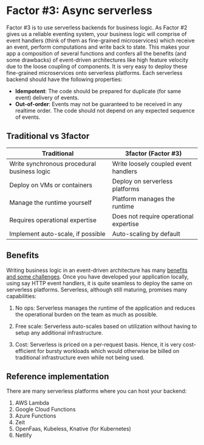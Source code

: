 # Factor #3: Async serverless

Factor #3 is to use serverless backends for business logic. As Factor #2 gives us a reliable eventing system, your business logic will comprise of event handlers (think of them as fine-grained microservices) which receive an event, perform computations and write back to state. This makes your app a composition of several functions and confers all the benefits (and some drawbacks) of event-driven architectures like high feature velocity due to the loose coupling of components. It is very easy to deploy these fine-grained microservices onto serverless platforms. Each serverless backend should have the following properties:

- **Idempotent**: The code should be prepared for duplicate (for same event) delivery of events.
- **Out-of-order**: Events may not be guaranteed to be received in any realtime order. The code should not depend on any expected sequence of events.

## Traditional vs 3factor

| Traditional                                 | 3factor (Factor #3)                       |
| -------------                               | -------------                             |
| Write synchronous procedural business logic | Write loosely coupled event handlers      |
| Deploy on VMs or containers                 | Deploy on serverless platforms            |
| Manage the runtime yourself                 | Platform manages the runtime              |
| Requires operational expertise              | Does not require operational expertise    |
| Implement auto-scale, if possible           | Auto-scaling by default                   |

## Benefits

Writing business logic in an event-driven architecture has many [benefits and some challenges](https://docs.microsoft.com/en-us/azure/architecture/guide/architecture-styles/event-driven). Once you have developed your application locally, using say HTTP event handlers, it is quite seamless to deploy the same on serverless platforms. Serverless, although still maturing, promises many capabilities:

1. No ops: Serverless manages the runtime of the application and reduces the operational burden on the team as much as possible.

2. Free scale: Serverless auto-scales based on utilization without having to setup any additional infrastructure.

3. Cost: Serverless is priced on a per-request basis. Hence, it is very cost-efficient for bursty workloads which would otherwise be billed on traditional infrastructure even while not being used.

## Reference implementation

There are many serverless platforms where you can host your backend:

1. AWS Lambda
2. Google Cloud Functions
3. Azure Functions
4. Zeit
5. OpenFaas, Kubeless, Knative (for Kubernetes)
6. Netlify
